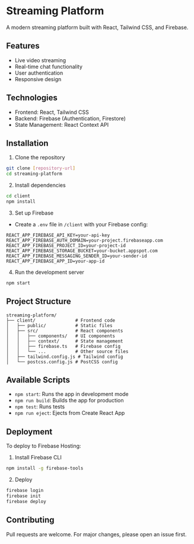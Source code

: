 # Streaming Platform

A modern streaming platform built with React, Tailwind CSS, and Firebase.

## Features
- Live video streaming
- Real-time chat functionality
- User authentication
- Responsive design

## Technologies
- Frontend: React, Tailwind CSS
- Backend: Firebase (Authentication, Firestore)
- State Management: React Context API

## Installation
1. Clone the repository
```bash
git clone [repository-url]
cd streaming-platform
```

2. Install dependencies
```bash
cd client
npm install
```

3. Set up Firebase
- Create a `.env` file in `/client` with your Firebase config:
```
REACT_APP_FIREBASE_API_KEY=your-api-key
REACT_APP_FIREBASE_AUTH_DOMAIN=your-project.firebaseapp.com
REACT_APP_FIREBASE_PROJECT_ID=your-project-id
REACT_APP_FIREBASE_STORAGE_BUCKET=your-bucket.appspot.com
REACT_APP_FIREBASE_MESSAGING_SENDER_ID=your-sender-id
REACT_APP_FIREBASE_APP_ID=your-app-id
```

4. Run the development server
```bash
npm start
```

## Project Structure
```
streaming-platform/
├── client/               # Frontend code
│   ├── public/           # Static files
│   ├── src/              # React components
│   │   ├── components/   # UI components
│   │   ├── context/      # State management
│   │   ├── firebase.ts   # Firebase config
│   │   └── ...           # Other source files
│   ├── tailwind.config.js # Tailwind config
│   └── postcss.config.js # PostCSS config
```

## Available Scripts
- `npm start`: Runs the app in development mode
- `npm run build`: Builds the app for production
- `npm test`: Runs tests
- `npm run eject`: Ejects from Create React App

## Deployment
To deploy to Firebase Hosting:
1. Install Firebase CLI
```bash
npm install -g firebase-tools
```

2. Deploy
```bash
firebase login
firebase init
firebase deploy
```

## Contributing
Pull requests are welcome. For major changes, please open an issue first.